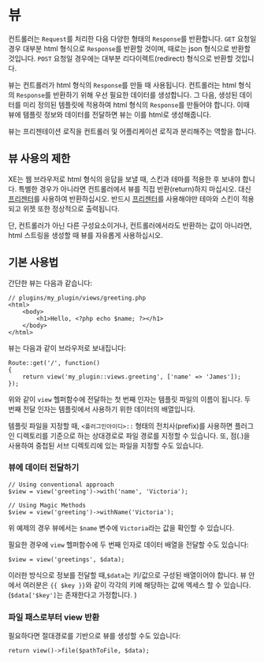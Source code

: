 # 뷰

컨트롤러는 `Request`를 처리한 다음 다양한 형태의 `Response`를 반환합니다. `GET` 요청일 경우 대부분 html 형식으로 `Response`를 반환할 것이며, 때로는 json 형식으로 반환할 것입니다. `POST` 요청일 경우에는 대부분 리다이렉트\(redirect\) 형식으로 반환할 것입니다.

뷰는 컨트롤러가 html 형식의 `Response`를 만들 때 사용됩니다. 컨트롤러는 html 형식의 `Response`를 반환하기 위해 우선 필요한 데이터를 생성합니다. 그 다음, 생성된 데이터를 미리 정의된 템플릿에 적용하여 html 형식의 `Response`를 만들어야 합니다. 이때 뷰에 템플릿 정보와 데이터를 전달하면 뷰는 이를 html로 생성해줍니다.

뷰는 프리젠테이션 로직을 컨트롤러 및 어플리케이션 로직과 분리해주는 역할을 합니다.

## 뷰 사용의 제한 <a id="undefined"></a>

XE는 웹 브라우저로 html 형식의 응답을 보낼 때, 스킨과 테마를 적용한 후 보내야 합니다. 특별한 경우가 아니라면 컨트롤러에서 뷰를 직접 반환\(return\)하지 마십시오. 대신 [프리젠터](./presenter.md)를 사용하여 반환하십시오. 반드시 [프리젠터](./presenter.md)를 사용해야만 테마와 스킨이 적용되고 위젯 또한 정상적으로 출력됩니다.

단, 컨트롤러가 아닌 다른 구성요소이거나, 컨트롤러에서라도 반환하는 값이 아니라면, html 스트링을 생성할 때 뷰를 자유롭게 사용하십시오.

## 기본 사용법

간단한 뷰는 다음과 같습니다:

```markup
// plugins/my_plugin/views/greeting.php
<html>
    <body>
        <h1>Hello, <?php echo $name; ?></h1>
    </body>
</html>
```

뷰는 다음과 같이 브라우저로 보내집니다:

```text
Route::get('/', function()
{
    return view('my_plugin::views.greeting', ['name' => 'James']);
});
```

위와 같이 `view` 헬퍼함수에 전달하는 첫 번째 인자는 템플릿 파일의 이름이 됩니다. 두 번째 전달 인자는 템플릿에서 사용하기 위한 데이터의 배열입니다.

템플릿 파일을 지정할 때, `<플러그인아이디>::` 형태의 전치사\(prefix\)를 사용하면 플러그인 디렉토리를 기준으로 하는 상대경로로 파일 경로를 지정할 수 있습니다. 또, 점\(.\)을 사용하여 중첩된 서브 디렉토리에 있는 파일을 지정할 수도 있습니다.

### 뷰에 데이터 전달하기

```text
// Using conventional approach
$view = view('greeting')->with('name', 'Victoria');

// Using Magic Methods
$view = view('greeting')->withName('Victoria');
```

위 예제의 경우 뷰에서는 `$name` 변수에 `Victoria`라는 값을 확인할 수 있습니다.

필요한 경우에 `view` 헬퍼함수에 두 번째 인자로 데이터 배열을 전달할 수도 있습니다:

```text
$view = view('greetings', $data);
```

이러한 방식으로 정보를 전달할 때,`$data`는 키/값으로 구성된 배열이어야 합니다. 뷰 안에서 여러분은 `{{ $key }}`와 같이 각각의 키에 해당하는 값에 엑세스 할 수 있습니다. \(`$data['$key']`는 존재한다고 가정합니다. \)

### 파일 패스로부터 view 반환

필요하다면 절대경로를 기반으로 뷰를 생성할 수도 있습니다:

```text
return view()->file($pathToFile, $data);
```

